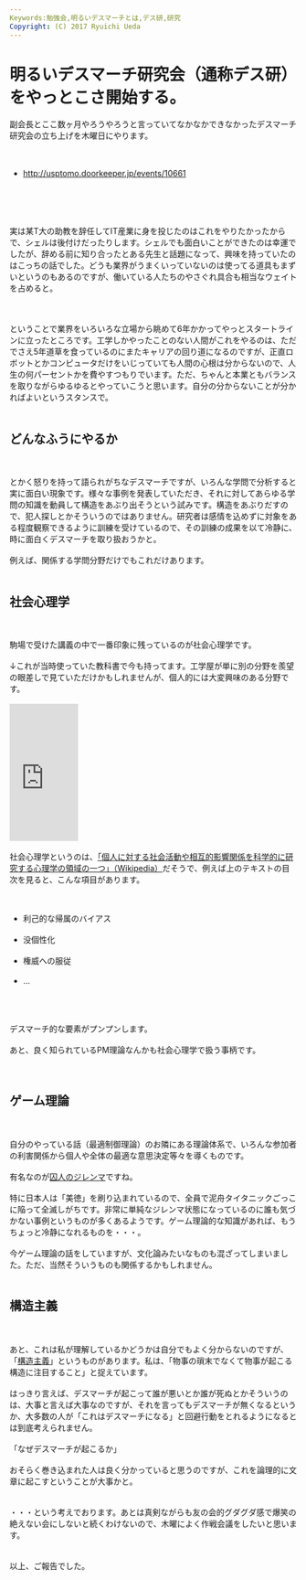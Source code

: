 ```yaml
---
Keywords:勉強会,明るいデスマーチとは,デス研,研究
Copyright: (C) 2017 Ryuichi Ueda
---
```

# 明るいデスマーチ研究会（通称デス研）をやっとこさ開始する。
副会長とここ数ヶ月やろうやろうと言っていてなかなかできなかったデスマーチ研究会の立ち上げを木曜日にやります。<br />
<br />
<ul><br />
 <li><a href="http://usptomo.doorkeeper.jp/events/10661">http://usptomo.doorkeeper.jp/events/10661</a></li><br />
</ul><br />
<br />
<br />
実は某T大の助教を辞任してIT産業に身を投じたのはこれをやりたかったからで、シェルは後付けだったりします。シェルでも面白いことができたのは幸運でしたが、辞める前に知り合ったとある先生と話題になって、興味を持っていたのはこっちの話でした。どうも業界がうまくいっていないのは使ってる道具もまずいというのもあるのですが、働いている人たちのやさぐれ具合も相当なウェイトを占めると。<br />
<br />
<!--more--><br />
<br />
ということで業界をいろいろな立場から眺めて6年かかってやっとスタートラインに立ったところです。工学しかやったことのない人間がこれをやるのは、ただでさえ5年道草を食っているのにまたキャリアの回り道になるのですが、正直ロボットとかコンピュータだけをいじっていても人間の心根は分からないので、人生の何パーセントかを費やすつもりでいます。ただ、ちゃんと本業ともバランスを取りながらゆるゆるとやっていこうと思います。自分の分からないことが分かればよいというスタンスで。<br />
<br />
<h2>どんなふうにやるか</h2><br />
<br />
とかく怒りを持って語られがちなデスマーチですが、いろんな学問で分析すると実に面白い現象です。様々な事例を発表していただき、それに対してあらゆる学問の知識を動員して構造をあぶり出そうという試みです。構造をあぶりだすので、犯人探しとかそういうのではありません。研究者は感情を込めずに対象をある程度観察できるように訓練を受けているので、その訓練の成果を以て冷静に、時に面白くデスマーチを取り扱おうかと。<br />
<br />
例えば、関係する学問分野だけでもこれだけあります。<br />
<br />
<h2>社会心理学</h2><br />
<br />
駒場で受けた講義の中で一番印象に残っているのが社会心理学です。<br />
<br />
↓これが当時使っていた教科書で今も持ってます。工学屋が単に別の分野を羨望の眼差しで見ていただけかもしれませんが、個人的には大変興味のある分野です。<br />
<br />
<iframe src="http://rcm-fe.amazon-adsystem.com/e/cm?lt1=_blank&bc1=000000&IS2=1&bg1=FFFFFF&fc1=000000&lc1=0000FF&t=ryuichiueda-22&o=9&p=8&l=as4&m=amazon&f=ifr&ref=ss_til&asins=4000039245" style="width:120px;height:240px;" scrolling="no" marginwidth="0" marginheight="0" frameborder="0"></iframe><br />
<br />
社会心理学というのは、<a href="http://ja.wikipedia.org/wiki/%E7%A4%BE%E4%BC%9A%E5%BF%83%E7%90%86%E5%AD%A6">「個人に対する社会活動や相互的影響関係を科学的に研究する心理学の領域の一つ」（Wikipedia）</a>だそうで、例えば上のテキストの目次を見ると、こんな項目があります。<br />
<br />
<ul><br />
 <li>利己的な帰属のバイアス</li><br />
 <li>没個性化</li><br />
 <li>権威への服従</li><br />
 <li>...</li><br />
</ul><br />
<br />
デスマーチ的な要素がプンプンします。<br />
<br />
あと、良く知られているPM理論なんかも社会心理学で扱う事柄です。<br />
<br />
<br />
<h2>ゲーム理論</h2><br />
<br />
自分のやっている話（最適制御理論）のお隣にある理論体系で、いろんな参加者の利害関係から個人や全体の最適な意思決定等々を導くものです。<br />
<br />
有名なのが<a href="http://ja.wikipedia.org/wiki/%E5%9B%9A%E4%BA%BA%E3%81%AE%E3%82%B8%E3%83%AC%E3%83%B3%E3%83%9E">囚人のジレンマ</a>ですね。<br />
<br />
特に日本人は「美徳」を刷り込まれているので、全員で泥舟タイタニックごっこに陥って全滅しがちです。非常に単純なジレンマ状態になっているのに誰も気づかない事例というものが多くあるようです。ゲーム理論的な知識があれば、もうちょっと冷静になれるものを・・・。<br />
<br />
今ゲーム理論の話をしていますが、文化論みたいなものも混ざってしまいました。ただ、当然そういうものも関係するかもしれません。<br />
<br />
<h2>構造主義</h2><br />
<br />
あと、これは私が理解しているかどうかは自分でもよく分からないのですが、「<a href="http://ja.wikipedia.org/wiki/%E6%A7%8B%E9%80%A0%E4%B8%BB%E7%BE%A9">構造主義</a>」というものがあります。私は、「物事の瑣末でなくて物事が起こる構造に注目すること」と捉えています。<br />
<br />
はっきり言えば、デスマーチが起こって誰が悪いとか誰が死ぬとかそういうのは、大事と言えば大事なのですが、それを言ってもデスマーチが無くなるというか、大多数の人が「これはデスマーチになる」と回避行動をとれるようになるとは到底考えられません。<br />
<br />
「なぜデスマーチが起こるか」<br />
<br />
おそらく巻き込まれた人は良く分かっていると思うのですが、これを論理的に文章に起こすということが大事かと。<br />
<br />
<br />
・・・という考えでおります。あとは真剣ながらも友の会的グダグダ感で爆笑の絶えない会にしないと続くわけないので、木曜によく作戦会議をしたいと思います。<br />
<br />
<br />
以上、ご報告でした。
